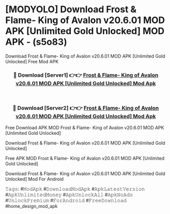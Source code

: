 # [MODYOLO] Download Frost & Flame- King of Avalon v20.6.01 MOD APK [Unlimited Gold Unlocked] MOD APK - (s5o83)
Download Frost & Flame- King of Avalon v20.6.01 MOD APK [Unlimited Gold Unlocked] Free Mod APK

<div align="center">
<h3>🔴 Download [Server1] 👉👉 <a href="https://apk-comot.site?title=Frost_&_Flame-_King_of_Avalon_v20.6.01_MOD_APK_[Unlimited_Gold_Unlocked]">Frost & Flame- King of Avalon v20.6.01 MOD APK [Unlimited Gold Unlocked] Mod Apk</a></h3><br>

<h3>🔴 Download [Server2] 👉👉 <a href="https://apk-comot.site?title=Frost_&_Flame-_King_of_Avalon_v20.6.01_MOD_APK_[Unlimited_Gold_Unlocked]">Frost & Flame- King of Avalon v20.6.01 MOD APK [Unlimited Gold Unlocked] Mod Apk</a></h3>
</div>


Free Download APK MOD Frost & Flame- King of Avalon v20.6.01 MOD APK [Unlimited Gold Unlocked]

Download Frost & Flame- King of Avalon v20.6.01 MOD APK [Unlimited Gold Unlocked] 

Free APK MOD Frost & Flame- King of Avalon v20.6.01 MOD APK [Unlimited Gold Unlocked] 

Download Frost & Flame- King of Avalon v20.6.01 MOD APK [Unlimited Gold Unlocked] Mod For Android

𝚃𝚊𝚐𝚜: #𝙼𝚘𝚍𝙰𝚙𝚔 #𝙳𝚘𝚠𝚗𝚕𝚘𝚊𝚍𝙼𝚘𝚍𝙰𝚙𝚔 #𝙰𝚙𝚔𝙻𝚊𝚝𝚎𝚜𝚝𝚅𝚎𝚛𝚜𝚒𝚘𝚗 #𝙰𝚙𝚔𝚄𝚗𝚕𝚒𝚖𝚒𝚝𝚎𝚍𝙼𝚘𝚗𝚎𝚢 #𝙰𝚙𝚔𝚄𝚗𝚕𝚘𝚌𝚔𝙰𝚕𝚕 #𝙰𝚙𝚔𝙽𝚘𝙰𝚍𝚜 #𝚄𝚗𝚕𝚘𝚌𝚔𝙿𝚛𝚎𝚖𝚒𝚞𝚖 #𝙵𝚘𝚛𝙰𝚗𝚍𝚛𝚘𝚒𝚍 #𝙵𝚛𝚎𝚎𝙳𝚘𝚠𝚗𝚕𝚘𝚊𝚍 #home_design_mod_apk